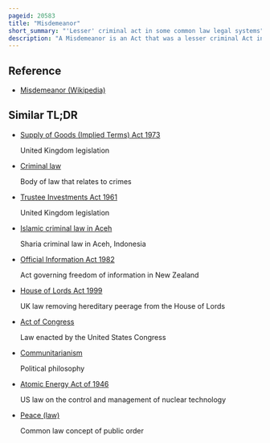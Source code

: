 ```yaml
---
pageid: 20583
title: "Misdemeanor"
short_summary: "'Lesser' criminal act in some common law legal systems"
description: "A Misdemeanor is an Act that was a lesser criminal Act in some common Law legal Systems. Misdemeanors are usually punished less harshly than serious Felonies but theoretically more so than administrative Infractions and regulatory Offences. Usually Misdemeanors are punished by monetary Fines or Community Service."
---
```


## Reference

- [Misdemeanor (Wikipedia)](https://en.wikipedia.org/?curid=20583)

## Similar TL;DR

- [Supply of Goods (Implied Terms) Act 1973](/tldr/en/supply-of-goods-implied-terms-act-1973)

  United Kingdom legislation

- [Criminal law](/tldr/en/criminal-law)

  Body of law that relates to crimes

- [Trustee Investments Act 1961](/tldr/en/trustee-investments-act-1961)

  United Kingdom legislation

- [Islamic criminal law in Aceh](/tldr/en/islamic-criminal-law-in-aceh)

  Sharia criminal law in Aceh, Indonesia

- [Official Information Act 1982](/tldr/en/official-information-act-1982)

  Act governing freedom of information in New Zealand

- [House of Lords Act 1999](/tldr/en/house-of-lords-act-1999)

  UK law removing hereditary peerage from the House of Lords

- [Act of Congress](/tldr/en/act-of-congress)

  Law enacted by the United States Congress

- [Communitarianism](/tldr/en/communitarianism)

  Political philosophy

- [Atomic Energy Act of 1946](/tldr/en/atomic-energy-act-of-1946)

  US law on the control and management of nuclear technology

- [Peace (law)](/tldr/en/peace-law)

  Common law concept of public order
